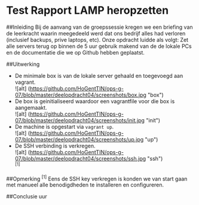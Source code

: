 # Test Rapport LAMP heropzetten  

##Inleiding
Bij de aanvang van de groepssessie kregen we een briefing van de leerkracht waarin meegedeeld werd dat ons bedrijf alles had verloren (inclusief backups, prive laptops, etc).
Onze opdracht luidde als volgt: Zet alle servers terug op binnen de 5 uur gebruik makend van de de lokale PCs en de documentatie die we op Github hebben geplaatst.

##Uitwerking  
  * De minimale box is van de lokale server gehaald en toegevoegd aan vagrant.  
![alt] (https://github.com/HoGentTIN/ops-g-07/blob/master/deelopdracht04/screenshots/box.jpg "box")
  * De box is geinitialiseerd waardoor een vagrantfile voor die box is aangemaakt.  
![alt] (https://github.com/HoGentTIN/ops-g-07/blob/master/deelopdracht04/screenshots/init.jpg "init")
  * De machine is opgestart via `vagrant up`.  
![alt] (https://github.com/HoGentTIN/ops-g-07/blob/master/deelopdracht04/screenshots/up.jpg "up")
  * De SSH verbinding is verkregen.  
![alt] (https://github.com/HoGentTIN/ops-g-07/blob/master/deelopdracht04/screenshots/ssh.jpg "ssh")  
<sup>[1]</sup> 
    
##Opmerking
<sup>[1]</sup> Eens de SSH key verkregen is konden we van start gaan met manueel alle benodigdheden te installeren en configureren.

##Conclusie
uur
